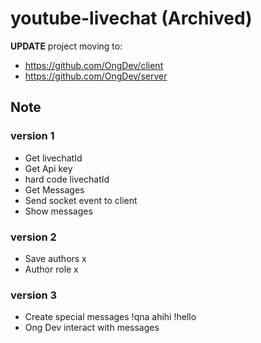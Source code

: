 # youtube-livechat (Archived)

**UPDATE** project moving to:

- <https://github.com/OngDev/client>
- <https://github.com/OngDev/server>

## Note

### version 1

- Get livechatId
- Get Api key
- hard code livechatId
- Get Messages
- Send socket event to client
- Show messages

### version 2

- Save authors x
- Author role x

### version 3

- Create special messages
!qna ahihi
!hello
- Ong Dev interact with messages

